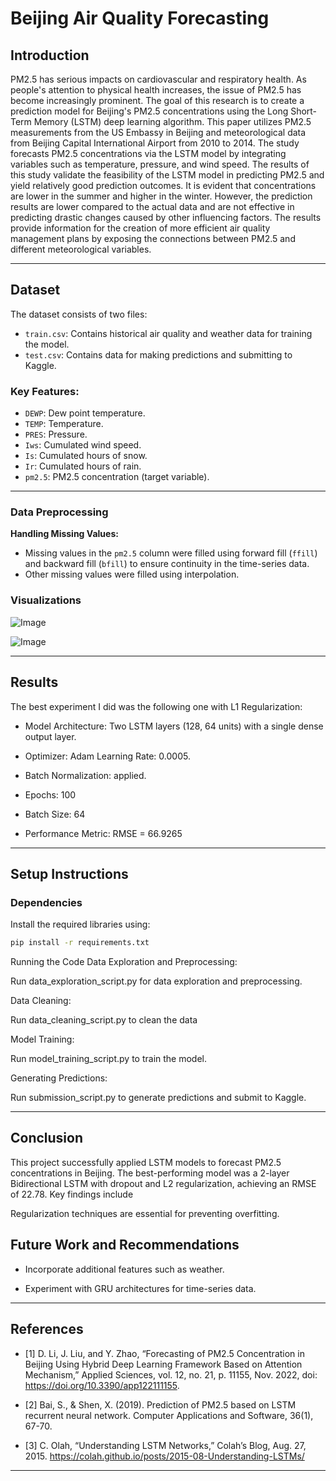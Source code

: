 

# Beijing Air Quality Forecasting

## Introduction

PM2.5 has serious impacts on cardiovascular and respiratory health. As people's attention to physical health increases, the issue of PM2.5 has become increasingly prominent. The goal of this research is to create a prediction model for Beijing's PM2.5 concentrations using the Long Short-Term Memory (LSTM) deep learning algorithm. This paper utilizes PM2.5 measurements from the US Embassy in Beijing and meteorological data from Beijing Capital International Airport from 2010 to 2014. The study forecasts PM2.5 concentrations via the LSTM model by integrating variables such as temperature, pressure, and wind speed. The results of this study validate the feasibility of the LSTM model in predicting PM2.5 and yield relatively good prediction outcomes. It is evident that concentrations are lower in the summer and higher in the winter. However, the prediction results are lower compared to the actual data and are not effective in predicting drastic changes caused by other influencing factors. The results provide information for the creation of more efficient air quality management plans by exposing the connections between PM2.5 and different meteorological variables.

---

## Dataset

The dataset consists of two files:

- `train.csv`: Contains historical air quality and weather data for training the model.
- `test.csv`: Contains data for making predictions and submitting to Kaggle.

### Key Features:

- `DEWP`: Dew point temperature.
- `TEMP`: Temperature.
- `PRES`: Pressure.
- `Iws`: Cumulated wind speed.
- `Is`: Cumulated hours of snow.
- `Ir`: Cumulated hours of rain.
- `pm2.5`: PM2.5 concentration (target variable).

---

### Data Preprocessing

 **Handling Missing Values:**

   - Missing values in the `pm2.5` column were filled using forward fill (`ffill`) and backward fill (`bfill`) to ensure continuity in the time-series data.
   - Other missing values were filled using interpolation.

### Visualizations


![Image](https://github.com/user-attachments/assets/8d252ad8-044e-409c-ba9d-1b159232d4ad)

![Image](https://github.com/user-attachments/assets/8d1d6728-0f88-48fe-b68e-716aa0e914f9)

---

## Results

The best experiment I did was the following one with L1 Regularization:

- Model Architecture: Two LSTM layers (128, 64 units) with a single dense output layer.
  
- Optimizer: Adam Learning Rate: 0.0005.

- Batch Normalization: applied. 

- Epochs: 100 

- Batch Size: 64 

- Performance Metric: RMSE = 66.9265


---

## Setup Instructions

### Dependencies

Install the required libraries using:

```bash
pip install -r requirements.txt
```

Running the Code
Data Exploration and Preprocessing:

Run data_exploration_script.py for data exploration and preprocessing.

Data Cleaning:

Run data_cleaning_script.py to clean the data

Model Training:

Run model_training_script.py to train the model.

Generating Predictions:

Run submission_script.py to generate predictions and submit to Kaggle.

---

## Conclusion

This project successfully applied LSTM models to forecast PM2.5 concentrations in Beijing. The best-performing model was a 2-layer Bidirectional LSTM with dropout and L2 regularization, achieving an RMSE of 22.78. Key findings include

Regularization techniques are essential for preventing overfitting.

## Future Work and Recommendations

- Incorporate additional features such as weather.

- Experiment with GRU architectures for time-series data.


---

## References


- [1] D. Li, J. Liu, and Y. Zhao, “Forecasting of PM2.5 Concentration in Beijing Using Hybrid Deep Learning Framework Based on Attention Mechanism,” Applied Sciences, vol. 12, no. 21, p. 11155, Nov. 2022, doi: https://doi.org/10.3390/app122111155. ‌

- [2] Bai, S., & Shen, X. (2019). Prediction of PM2.5 based on LSTM recurrent neural network. Computer Applications and Software, 36(1), 67-70.

- [3]  C. Olah, “Understanding LSTM Networks,” Colah’s Blog, Aug. 27, 2015. https://colah.github.io/posts/2015-08-Understanding-LSTMs/

---
